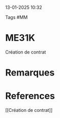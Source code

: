 13-01-2025 10:32

Tags #MM 

# ME31K

Création de contrat
# Remarques


# References
[[Création de contrat]]